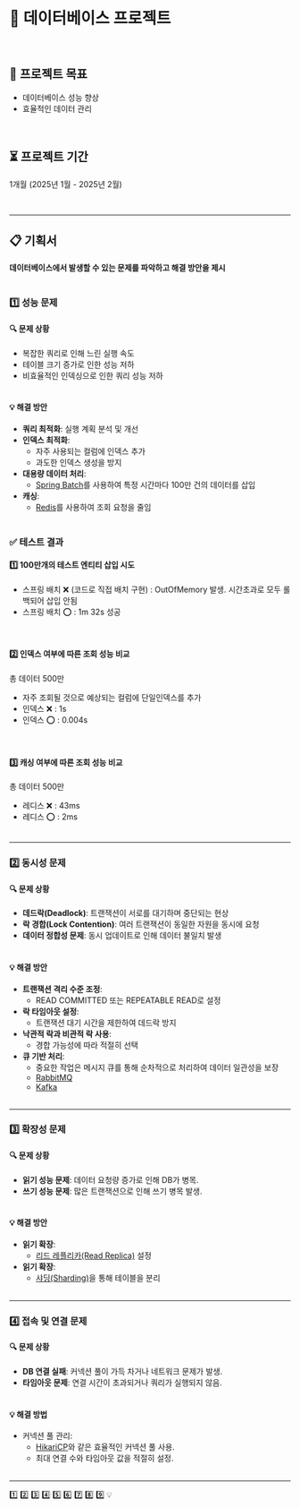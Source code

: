# 📌 데이터베이스 프로젝트

<br>

## 📝 프로젝트 목표
- 데이터베이스 성능 향상
- 효율적인 데이터 관리

<br>

## ⏳ 프로젝트 기간
1개월 (2025년 1월 - 2025년 2월)

<br>


---

## 📋 기획서
**데이터베이스에서 발생할 수 있는 문제를 파악하고 해결 방안을 제시**
<br><br>
### 1️⃣ 성능 문제

#### 🔍 문제 상황
- 복잡한 쿼리로 인해 느린 실행 속도
- 테이블 크기 증가로 인한 성능 저하
- 비효율적인 인덱싱으로 인한 쿼리 성능 저하
  <br><br>


#### 💡 해결 방안
- **쿼리 최적화**: 실행 계획 분석 및 개선
- **인덱스 최적화**:
  - 자주 사용되는 컬럼에 인덱스 추가
  - 과도한 인덱스 생성을 방지
- **대용량 데이터 처리**:
  - [Spring Batch](study/SpringBatch.md)를 사용하여 특정 시간마다 100만 건의 데이터를 삽입
- **캐싱**:
  - [Redis](study/Redis.md)를 사용하여 조회 요청을 줄임
    <br><br>


### ✅ 테스트 결과
#### 1️⃣ 100만개의 테스트 엔티티 삽입 시도
- 스프링 배치 ❌ (코드로 직접 배치 구현) : OutOfMemory 발생. 시간초과로 모두 롤백되어 삽입 안됨
- 스프링 배치 ⭕️ : 1m 32s 성공
<br>

#### 2️⃣ 인덱스 여부에 따른 조회 성능 비교
총 데이터 500만
- 자주 조회될 것으로 예상되는 컬럼에 단일인덱스를 추가
- 인덱스 ❌ : 1s
- 인덱스 ⭕️ : 0.004s
<br>

#### 3️⃣ 캐싱 여부에 따른 조회 성능 비교
총 데이터 500만
- 레디스 ❌ : 43ms
- 레디스 ⭕️ : 2ms
  <br><br>
---

### 2️⃣ 동시성 문제

#### 🔍 문제 상황
- **데드락(Deadlock)**: 트랜잭션이 서로를 대기하며 중단되는 현상
- **락 경합(Lock Contention)**: 여러 트랜잭션이 동일한 자원을 동시에 요청
- **데이터 정합성 문제**: 동시 업데이트로 인해 데이터 불일치 발생
  <br><br>


#### 💡 해결 방안
- **트랜잭션 격리 수준 조정**:
  - READ COMMITTED 또는 REPEATABLE READ로 설정
- **락 타임아웃 설정**:
  - 트랜잭션 대기 시간을 제한하여 데드락 방지
- **낙관적 락과 비관적 락 사용**:
  - 경합 가능성에 따라 적절히 선택
- **큐 기반 처리**:
  - 중요한 작업은 메시지 큐를 통해 순차적으로 처리하여 데이터 일관성을 보장
  - [RabbitMQ](study/RabbitMQ.md)
  - [Kafka](study/Kafka.md)
    <br><br>
---


### 3️⃣ 확장성 문제 

#### 🔍 문제 상황
- **읽기 성능 문제**: 데이터 요청량 증가로 인해 DB가 병목.
- **쓰기 성능 문제**: 많은 트랜잭션으로 인해 쓰기 병목 발생.
  <br><br>

#### 💡 해결 방안
- **읽기 확장**:
  - [리드 레플리카(Read Replica)](study/Replication.md) 설정
- **읽기 확장**:
  - [샤딩(Sharding)](study/Sharding.md)을 통해 테이블을 분리
    <br><br>

---


### 4️⃣ 접속 및 연결 문제
#### 🔍 문제 상황
- **DB 연결 실패**: 커넥션 풀이 가득 차거나 네트워크 문제가 발생.
- **타임아웃 문제**: 연결 시간이 초과되거나 쿼리가 실행되지 않음.
  <br><br>
#### 💡 해결 방법
- 커넥션 풀 관리:
  - [HikariCP](study/HikariCP.md)와 같은 효율적인 커넥션 풀 사용.
  - 최대 연결 수와 타임아웃 값을 적절히 설정.
    <br><br>
---

1️⃣
2️⃣
3️⃣
4️⃣
5️⃣
6️⃣
7️⃣
8️⃣
9️⃣
💡


